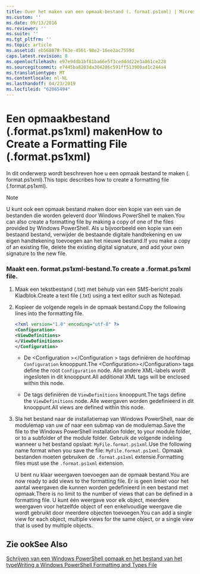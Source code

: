 ```yaml
---
title: Over het maken van een opmaak-bestand (. format.ps1xml) | Microsoft Docs
ms.custom: ''
ms.date: 09/13/2016
ms.reviewer: ''
ms.suite: ''
ms.tgt_pltfrm: ''
ms.topic: article
ms.assetid: eb568878-f63e-4561-98e2-16ee2ac7559d
caps.latest.revision: 8
ms.openlocfilehash: e97e9ddb1bf81ba66e5f3cedddd22e3a861ce228
ms.sourcegitcommit: e7445ba8203da304286c591ff513900ad1c244a4
ms.translationtype: MT
ms.contentlocale: nl-NL
ms.lasthandoff: 04/23/2019
ms.locfileid: "62065494"
---
```

# <a name="how-to-create-a-formatting-file-formatps1xml"></a><span data-ttu-id="99088-102">Een opmaakbestand (.format.ps1xml) maken</span><span class="sxs-lookup"><span data-stu-id="99088-102">How to Create a Formatting File (.format.ps1xml)</span></span>

<span data-ttu-id="99088-103">In dit onderwerp wordt beschreven hoe u een opmaak bestand te maken (. format.ps1xml).</span><span class="sxs-lookup"><span data-stu-id="99088-103">This topic describes how to create a formatting file (.format.ps1xml).</span></span>

> [!NOTE]
> <span data-ttu-id="99088-104">U kunt ook een opmaak bestand maken door een kopie van een van de bestanden die worden geleverd door Windows PowerShell te maken.</span><span class="sxs-lookup"><span data-stu-id="99088-104">You can also create a formatting file by making a copy of one of the files provided by Windows PowerShell.</span></span> <span data-ttu-id="99088-105">Als u bijvoorbeeld een kopie van een bestaand bestand, verwijder de bestaande digitale handtekening en uw eigen handtekening toevoegen aan het nieuwe bestand.</span><span class="sxs-lookup"><span data-stu-id="99088-105">If you make a copy of an existing file, delete the existing digital signature, and add your own signature to the new file.</span></span>

### <a name="to-create-a-formatps1xml-file"></a><span data-ttu-id="99088-106">Maakt een. format.ps1xml-bestand.</span><span class="sxs-lookup"><span data-stu-id="99088-106">To create a .format.ps1xml file.</span></span>

1. <span data-ttu-id="99088-107">Maak een tekstbestand (.txt) met behulp van een SMS-bericht zoals Kladblok.</span><span class="sxs-lookup"><span data-stu-id="99088-107">Create a text file (.txt) using a text editor such as Notepad.</span></span>

2. <span data-ttu-id="99088-108">Kopieer de volgende regels in de opmaak bestand.</span><span class="sxs-lookup"><span data-stu-id="99088-108">Copy the following lines into the formatting file.</span></span>

   ```xml
   <?xml version="1.0" encoding="utf-8" ?>
   <Configuration>
   <ViewDefinitions>
   </ViewDefinitions>
   </Configuration>
   ```

   - <span data-ttu-id="99088-109">De \<Configuration >\</Configuration > tags definiëren de hoofdmap `Configuration` knooppunt.</span><span class="sxs-lookup"><span data-stu-id="99088-109">The \<Configuration>\</Configuration> tags define the root `Configuration` node.</span></span> <span data-ttu-id="99088-110">Alle andere XML-labels wordt ingesloten in dit knooppunt.</span><span class="sxs-lookup"><span data-stu-id="99088-110">All additional XML tags will be enclosed within this node.</span></span>

   - <span data-ttu-id="99088-111">De <ViewDefinitions> </ViewDefinitions> tags definiëren de `ViewDefinitions` knooppunt.</span><span class="sxs-lookup"><span data-stu-id="99088-111">The <ViewDefinitions></ViewDefinitions> tags define the `ViewDefinitions` node.</span></span> <span data-ttu-id="99088-112">Alle weergaven worden gedefinieerd in dit knooppunt.</span><span class="sxs-lookup"><span data-stu-id="99088-112">All views are defined within this node.</span></span>

3. <span data-ttu-id="99088-113">Sla het bestand naar de installatiemap van Windows PowerShell, naar de modulemap van uw of naar een submap van de modulemap.</span><span class="sxs-lookup"><span data-stu-id="99088-113">Save the file to the Windows PowerShell installation folder, to your module folder, or to a subfolder of the module folder.</span></span> <span data-ttu-id="99088-114">Gebruik de volgende indeling wanneer u het bestand opslaat: `MyFile.format.ps1xml`.</span><span class="sxs-lookup"><span data-stu-id="99088-114">Use the following name format when you save the file:  `MyFile.format.ps1xml`.</span></span> <span data-ttu-id="99088-115">Opmaak bestanden moeten gebruiken de `.format.ps1xml` extensie.</span><span class="sxs-lookup"><span data-stu-id="99088-115">Formatting files must use the `.format.ps1xml` extension.</span></span>

   <span data-ttu-id="99088-116">U bent nu klaar weergaven toevoegen aan de opmaak bestand.</span><span class="sxs-lookup"><span data-stu-id="99088-116">You are now ready to add views to the formatting file.</span></span> <span data-ttu-id="99088-117">Er is geen limiet voor het aantal weergaven die kunnen worden gedefinieerd in een bestand met opmaak.</span><span class="sxs-lookup"><span data-stu-id="99088-117">There is no limit to the number of views that can be defined in a formatting file.</span></span> <span data-ttu-id="99088-118">U kunt één weergave voor elk object, meerdere weergaven voor hetzelfde object of een enkelvoudige weergave die wordt gebruikt door meerdere objecten toevoegen.</span><span class="sxs-lookup"><span data-stu-id="99088-118">You can add a single view for each object, multiple views for the same object, or a single view that is used by multiple objects.</span></span>

## <a name="see-also"></a><span data-ttu-id="99088-119">Zie ook</span><span class="sxs-lookup"><span data-stu-id="99088-119">See Also</span></span>

[<span data-ttu-id="99088-120">Schrijven van een Windows PowerShell opmaak en het bestand van het type</span><span class="sxs-lookup"><span data-stu-id="99088-120">Writing a Windows PowerShell Formatting and Types File</span></span>](./writing-a-powershell-formatting-file.md)
